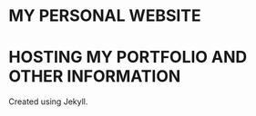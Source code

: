 MY PERSONAL WEBSITE 
====================

# HOSTING MY PORTFOLIO AND OTHER INFORMATION

Created using Jekyll. 
